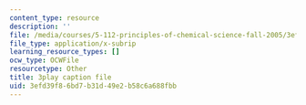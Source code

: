 ```yaml
---
content_type: resource
description: ''
file: /media/courses/5-112-principles-of-chemical-science-fall-2005/3efd39f86bd7b31d49e2b58c6a688fbb_sNdTPKvsYXg.srt
file_type: application/x-subrip
learning_resource_types: []
ocw_type: OCWFile
resourcetype: Other
title: 3play caption file
uid: 3efd39f8-6bd7-b31d-49e2-b58c6a688fbb
---
```

